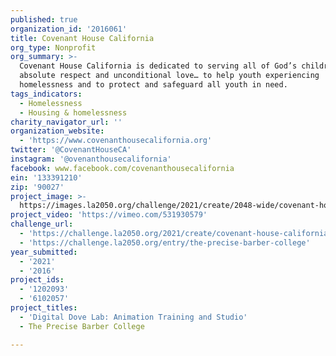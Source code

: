 ```yaml
---
published: true
organization_id: '2016061'
title: Covenant House California
org_type: Nonprofit
org_summary: >-
  Covenant House California is dedicated to serving all of God’s children with
  absolute respect and unconditional love… to help youth experiencing
  homelessness and to protect and safeguard all youth in need.
tags_indicators:
  - Homelessness
  - Housing & homelessness
charity_navigator_url: ''
organization_website:
  - 'https://www.covenanthousecalifornia.org'
twitter: '@CovenantHouseCA'
instagram: '@ovenanthousecalifornia'
facebook: www.facebook.com/covenanthousecalifornia
ein: '133391210'
zip: '90027'
project_image: >-
  https://images.la2050.org/challenge/2021/create/2048-wide/covenant-house-california.jpg
project_video: 'https://vimeo.com/531930579'
challenge_url:
  - 'https://challenge.la2050.org/2021/create/covenant-house-california/'
  - 'https://challenge.la2050.org/entry/the-precise-barber-college'
year_submitted:
  - '2021'
  - '2016'
project_ids:
  - '1202093'
  - '6102057'
project_titles:
  - 'Digital Dove Lab: Animation Training and Studio'
  - The Precise Barber College

---
```

